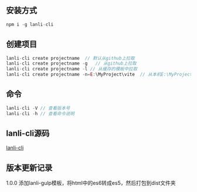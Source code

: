 ## 安装方式
```js
npm i -g lanli-cli
```
## 创建项目
```js
lanli-cli create projectname  // 默认从github上拉取
lanli-cli create projectname -g   // 从github上拉取
lanli-cli create projectname -l // 从缓存的模板中拉取
lanli-cli create projectname -n=E:\MyProject\vite  // 从本机E:\MyProject\vite文件下拉取
```

## 命令
```js
lanli-cli -V // 查看版本号
lanli-cli -h // 查看命令说明
```

## lanli-cli源码
[lanli-cli](https://github.com/slailcp/lanli-cli)

## 版本更新记录
1.0.0  添加lanli-gulp模板，将html中的es6转成es5，然后打包到dist文件夹











